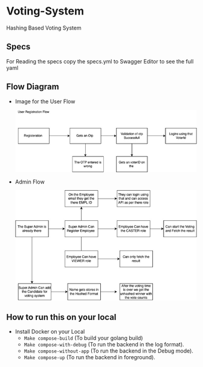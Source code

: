 # Voting-System

Hashing Based Voting System

## Specs

For Reading the specs copy the specs.yml to Swagger Editor to see the full yaml

## Flow Diagram

- Image for the User Flow

  ![Alt Text](/flow-images/User%20Flow.jpg)

- Admin Flow

  ![Alt Text](/flow-images/Admin%20Flow.jpg)

## How to run this on your local

- Install Docker on your Local
  - `Make compose-build` (To build your golang build)
  - `Make compose-with-debug` (To run the backend in the log format).
  - `Make compose-without-app` (To run the backend in the Debug mode).
  - `Make compose-up` (To run the backend in foreground).
